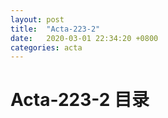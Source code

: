 ```yaml
---
layout: post
title:  "Acta-223-2"
date:   2020-03-01 22:34:20 +0800
categories: acta
---
```


# Acta-223-2 目录